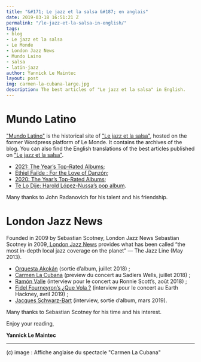 ```yaml
---
title: "&#171; Le jazz et la salsa &#187; en anglais"
date: 2019-03-18 16:51:21 Z
permalink: "/le-jazz-et-la-salsa-in-english/"
tags:
- blog
- Le jazz et la salsa
- Le Monde
- London Jazz News
- Mundo Laino
- salsa
- latin-jazz
author: Yannick Le Maintec
layout: post
img: carmen-la-cubana-large.jpg
description: The best articles of "Le jazz et la salsa" in English.
---
```


# Mundo Latino

["Mundo Latino"](https://www.lemonde.fr/blog/mundolatino/) is the historical site of ["Le jazz et la salsa"](https://www.lemonde.fr/le-jazz-et-la-salsa/), hosted on the former Wordpress platform of Le Monde. It contains  the archives of the blog. You can also find the English translations of the best articles published on ["Le jazz et la salsa"](https://www.lemonde.fr/le-jazz-et-la-salsa/).

* <a href="https://www.lemonde.fr/blog/mundolatino/2022/01/09/2021-the-years-top-rated-albums/">2021: The Year’s Top-Rated Albums</a>;
* <a href="https://www.lemonde.fr/blog/mundolatino/2021/04/29/ethiel-failde-for-the-love-of-danzon/">Ethiel Failde : For the Love of Danzón</a>;<br/>
* <a href="https://www.lemonde.fr/blog/mundolatino/2021/02/12/2020-the-years-top-rated-albums-2/">2020: The Year’s Top-Rated Albums</a>;<br/>
* <a href="https://www.lemonde.fr/blog/mundolatino/2020/09/16/te-lo-dije-harold-lopez-nussa-pop-album/">Te Lo Dije: Harold López-Nussa’s pop album</a>.

<p>Many thanks to John Radanovich for his talent and his friendship.</p>


# London Jazz News

Founded in 2009 by Sebastian Scotney, London Jazz News Sebastian Scotney in 2009,[ London Jazz News](https://londonjazznews.com/about-us/) provides what has been called “the most in-depth local jazz coverage on the planet” — The Jazz Line (May 2013).

* <a href="http://www.londonjazznews.com/2018/07/feature-orquesta-akokan.html" target="_blank" rel="noopener">Orquesta Akokán</a> (sortie d’album, juillet 2018) ;<br>
* <a href="http://www.londonjazznews.com/2018/07/preview-carmen-la-cubana-uk-premiere.html" target="_blank" rel="noopener">Carmen La Cubana</a> (preview du concert au Sadlers Wells, juillet 2018) ;<br>
* <a href="http://www.londonjazznews.com/2018/08/interview-ramon-valle-at-ronnie-scotts.html" target="_blank" rel="noopener">Ramón Valle</a> (interview pour le concert au Ronnie Scott’s, août 2018) ;<br>
* <a href="http://www.londonjazznews.com/2019/04/preview-fidel-fourneyrons-que-vola.html" target="_blank" rel="noopener">Fidel Fourneyron’s ¿Que Vola ?</a> (interview pour le concert au Earth Hackney, avril 2019) ;<br>
* <a href="http://www.londonjazznews.com/2019/03/interview-jacques-schwarz-bart-new.html" target="_blank" rel="noopener">Jacques Schwarz-Bart</a> (interview, sortie d’album, mars 2019).
<p>Many thanks to Sebastian Scotney for his time and his interest.</p>


Enjoy your reading,

**Yannick Le Maintec**

---
(c) image : Affiche anglaise du spectacle "Carmen La Cubana"
